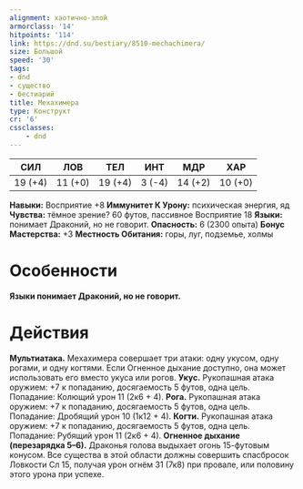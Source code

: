 ```yaml
---
alignment: хаотично-злой
armorclass: '14'
hitpoints: '114'
link: https://dnd.su/bestiary/8510-mechachimera/
size: Большой
speed: '30'
tags:
- dnd
- существо
- бестиарий
title: Мехахимера
type: Конструкт
cr: '6'
cssclasses:
    - dnd
---
```



| СИЛ | ЛОВ | ТЕЛ | ИНТ | МДР | ХАР |
|---|---|---|---|---|---|
| 19 (+4) | 11 (+0) | 19 (+4) | 3 (-4) | 14 (+2) | 10 (+0) |
**Навыки:** Восприятие +8
**Иммунитет К Урону:** психическая энергия, яд
**Чувства:** тёмное зрение? 60 футов, пассивное Восприятие 18
**Языки:** понимает Драконий, но не говорит.
**Опасность:** 6 (2300 опыта)
**Бонус Мастерства:** +3
**Местность Обитания:** горы, луг, подземье, холмы


# Особенности
**Языки понимает Драконий, но не говорит.** 


# Действия
**Мультиатака.** Мехахимера совершает три атаки: одну укусом, одну рогами, и одну когтями. Если Огненное дыхание доступно, она может использовать его вместо укуса или рогов.
**Укус.** Рукопашная атака оружием: +7 к попаданию, досягаемость 5 футов, одна цель. Попадание: Колющий урон 11 (2к6 + 4).
**Рога.** Рукопашная атака оружием: +7 к попаданию, досягаемость 5 футов, одна цель. Попадание: Дробящий урон 10 (1к12 + 4).
**Когти.** Рукопашная атака оружием: +7 к попаданию, досягаемость 5 футов, одна цель. Попадание: Рубящий урон 11 (2к6 + 4).
**Огненное дыхание (перезарядка 5–6).** Драконья голова выдыхает огонь 15-футовым конусом. Все существа в этой области должны совершить спасбросок Ловкости Сл 15, получая урон огнём 31 (7к8) при провале, или половину этого урона при успехе.
